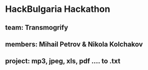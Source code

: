 # HackBulgaria Hackathon
## team: Transmogrify
## members: Mihail Petrov & Nikola Kolchakov
## project: mp3, jpeg, xls, pdf .... to .txt